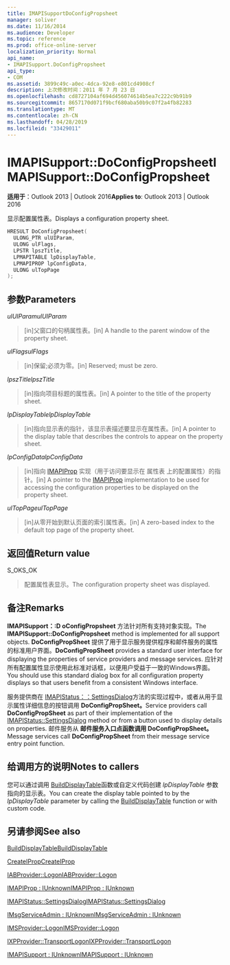 ```yaml
---
title: IMAPISupportDoConfigPropsheet
manager: soliver
ms.date: 11/16/2014
ms.audience: Developer
ms.topic: reference
ms.prod: office-online-server
localization_priority: Normal
api_name:
- IMAPISupport.DoConfigPropsheet
api_type:
- COM
ms.assetid: 3899c49c-a0ec-4dca-92e8-e801cd4908cf
description: 上次修改时间：2011 年 7 月 23 日
ms.openlocfilehash: cd8727104af694d456074614b5ea7c222c9b91b9
ms.sourcegitcommit: 8657170d071f9bcf680aba50b9c07f2a4fb82283
ms.translationtype: MT
ms.contentlocale: zh-CN
ms.lasthandoff: 04/28/2019
ms.locfileid: "33429011"
---
```

# <a name="imapisupportdoconfigpropsheet"></a><span data-ttu-id="9c812-103">IMAPISupport::DoConfigPropsheet</span><span class="sxs-lookup"><span data-stu-id="9c812-103">IMAPISupport::DoConfigPropsheet</span></span>

  
  
<span data-ttu-id="9c812-104">**适用于**：Outlook 2013 | Outlook 2016</span><span class="sxs-lookup"><span data-stu-id="9c812-104">**Applies to**: Outlook 2013 | Outlook 2016</span></span> 
  
<span data-ttu-id="9c812-105">显示配置属性表。</span><span class="sxs-lookup"><span data-stu-id="9c812-105">Displays a configuration property sheet.</span></span>
  
```cpp
HRESULT DoConfigPropsheet(
  ULONG_PTR ulUIParam,
  ULONG ulFlags,
  LPSTR lpszTitle,
  LPMAPITABLE lpDisplayTable,
  LPMAPIPROP lpConfigData,
  ULONG ulTopPage
);
```

## <a name="parameters"></a><span data-ttu-id="9c812-106">参数</span><span class="sxs-lookup"><span data-stu-id="9c812-106">Parameters</span></span>

 <span data-ttu-id="9c812-107">_ulUIParam_</span><span class="sxs-lookup"><span data-stu-id="9c812-107">_ulUIParam_</span></span>
  
> <span data-ttu-id="9c812-108">[in]父窗口的句柄属性表。</span><span class="sxs-lookup"><span data-stu-id="9c812-108">[in] A handle to the parent window of the property sheet.</span></span>
    
 <span data-ttu-id="9c812-109">_ulFlags_</span><span class="sxs-lookup"><span data-stu-id="9c812-109">_ulFlags_</span></span>
  
> <span data-ttu-id="9c812-110">[in]保留;必须为零。</span><span class="sxs-lookup"><span data-stu-id="9c812-110">[in] Reserved; must be zero.</span></span>
    
 <span data-ttu-id="9c812-111">_lpszTitle_</span><span class="sxs-lookup"><span data-stu-id="9c812-111">_lpszTitle_</span></span>
  
> <span data-ttu-id="9c812-112">[in]指向项目标题的属性表。</span><span class="sxs-lookup"><span data-stu-id="9c812-112">[in] A pointer to the title of the property sheet.</span></span>
    
 <span data-ttu-id="9c812-113">_lpDisplayTable_</span><span class="sxs-lookup"><span data-stu-id="9c812-113">_lpDisplayTable_</span></span>
  
> <span data-ttu-id="9c812-114">[in]指向显示表的指针，该显示表描述要显示在属性表。</span><span class="sxs-lookup"><span data-stu-id="9c812-114">[in] A pointer to the display table that describes the controls to appear on the property sheet.</span></span>
    
 <span data-ttu-id="9c812-115">_lpConfigData_</span><span class="sxs-lookup"><span data-stu-id="9c812-115">_lpConfigData_</span></span>
  
> <span data-ttu-id="9c812-116">[in]指向 [IMAPIProp](imapipropiunknown.md) 实现（用于访问要显示在 属性表 上的配置属性）的指针。</span><span class="sxs-lookup"><span data-stu-id="9c812-116">[in] A pointer to the [IMAPIProp](imapipropiunknown.md) implementation to be used for accessing the configuration properties to be displayed on the property sheet.</span></span> 
    
 <span data-ttu-id="9c812-117">_ulTopPage_</span><span class="sxs-lookup"><span data-stu-id="9c812-117">_ulTopPage_</span></span>
  
> <span data-ttu-id="9c812-118">[in]从零开始到默认页面的索引属性表。</span><span class="sxs-lookup"><span data-stu-id="9c812-118">[in] A zero-based index to the default top page of the property sheet.</span></span>
    
## <a name="return-value"></a><span data-ttu-id="9c812-119">返回值</span><span class="sxs-lookup"><span data-stu-id="9c812-119">Return value</span></span>

<span data-ttu-id="9c812-120">S_OK</span><span class="sxs-lookup"><span data-stu-id="9c812-120">S_OK</span></span> 
  
> <span data-ttu-id="9c812-121">配置属性表显示。</span><span class="sxs-lookup"><span data-stu-id="9c812-121">The configuration property sheet was displayed.</span></span>
    
## <a name="remarks"></a><span data-ttu-id="9c812-122">备注</span><span class="sxs-lookup"><span data-stu-id="9c812-122">Remarks</span></span>

<span data-ttu-id="9c812-123">**IMAPISupport：:D oConfigPropsheet** 方法针对所有支持对象实现。</span><span class="sxs-lookup"><span data-stu-id="9c812-123">The **IMAPISupport::DoConfigPropsheet** method is implemented for all support objects.</span></span> <span data-ttu-id="9c812-124">**DoConfigPropSheet** 提供了用于显示服务提供程序和邮件服务的属性的标准用户界面。</span><span class="sxs-lookup"><span data-stu-id="9c812-124">**DoConfigPropSheet** provides a standard user interface for displaying the properties of service providers and message services.</span></span> <span data-ttu-id="9c812-125">应针对所有配置属性显示使用此标准对话框，以便用户受益于一致的Windows界面。</span><span class="sxs-lookup"><span data-stu-id="9c812-125">You should use this standard dialog box for all configuration property displays so that users benefit from a consistent Windows interface.</span></span> 
  
<span data-ttu-id="9c812-126">服务提供商在 [IMAPIStatus：：SettingsDialog](imapistatus-settingsdialog.md)方法的实现过程中，或者从用于显示属性详细信息的按钮调用 **DoConfigPropSheet。**</span><span class="sxs-lookup"><span data-stu-id="9c812-126">Service providers call **DoConfigPropSheet** as part of their implementation of the [IMAPIStatus::SettingsDialog](imapistatus-settingsdialog.md) method or from a button used to display details on properties.</span></span> <span data-ttu-id="9c812-127">邮件服务从 **邮件服务入口点函数调用 DoConfigPropSheet。**</span><span class="sxs-lookup"><span data-stu-id="9c812-127">Message services call **DoConfigPropSheet** from their message service entry point function.</span></span> 
  
## <a name="notes-to-callers"></a><span data-ttu-id="9c812-128">给调用方的说明</span><span class="sxs-lookup"><span data-stu-id="9c812-128">Notes to callers</span></span>

<span data-ttu-id="9c812-129">您可以通过调用 [BuildDisplayTable](builddisplaytable.md)函数或自定义代码创建 _lpDisplayTable_ 参数指向的显示表。</span><span class="sxs-lookup"><span data-stu-id="9c812-129">You can create the display table pointed to by the  _lpDisplayTable_ parameter by calling the [BuildDisplayTable](builddisplaytable.md) function or with custom code.</span></span> 
  
## <a name="see-also"></a><span data-ttu-id="9c812-130">另请参阅</span><span class="sxs-lookup"><span data-stu-id="9c812-130">See also</span></span>



[<span data-ttu-id="9c812-131">BuildDisplayTable</span><span class="sxs-lookup"><span data-stu-id="9c812-131">BuildDisplayTable</span></span>](builddisplaytable.md)
  
[<span data-ttu-id="9c812-132">CreateIProp</span><span class="sxs-lookup"><span data-stu-id="9c812-132">CreateIProp</span></span>](createiprop.md)
  
[<span data-ttu-id="9c812-133">IABProvider::Logon</span><span class="sxs-lookup"><span data-stu-id="9c812-133">IABProvider::Logon</span></span>](iabprovider-logon.md)
  
[<span data-ttu-id="9c812-134">IMAPIProp : IUnknown</span><span class="sxs-lookup"><span data-stu-id="9c812-134">IMAPIProp : IUnknown</span></span>](imapipropiunknown.md)
  
[<span data-ttu-id="9c812-135">IMAPIStatus::SettingsDialog</span><span class="sxs-lookup"><span data-stu-id="9c812-135">IMAPIStatus::SettingsDialog</span></span>](imapistatus-settingsdialog.md)
  
[<span data-ttu-id="9c812-136">IMsgServiceAdmin : IUnknown</span><span class="sxs-lookup"><span data-stu-id="9c812-136">IMsgServiceAdmin : IUnknown</span></span>](imsgserviceadminiunknown.md)
  
[<span data-ttu-id="9c812-137">IMSProvider::Logon</span><span class="sxs-lookup"><span data-stu-id="9c812-137">IMSProvider::Logon</span></span>](imsprovider-logon.md)
  
[<span data-ttu-id="9c812-138">IXPProvider::TransportLogon</span><span class="sxs-lookup"><span data-stu-id="9c812-138">IXPProvider::TransportLogon</span></span>](ixpprovider-transportlogon.md)
  
[<span data-ttu-id="9c812-139">IMAPISupport : IUnknown</span><span class="sxs-lookup"><span data-stu-id="9c812-139">IMAPISupport : IUnknown</span></span>](imapisupportiunknown.md)

